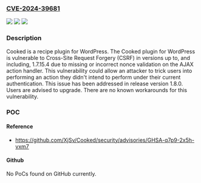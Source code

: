 ### [CVE-2024-39681](https://cve.mitre.org/cgi-bin/cvename.cgi?name=CVE-2024-39681)
![](https://img.shields.io/static/v1?label=Product&message=Cooked&color=blue)
![](https://img.shields.io/static/v1?label=Version&message=%3D%20%3C%201.8.0%20&color=brighgreen)
![](https://img.shields.io/static/v1?label=Vulnerability&message=CWE-352%3A%20Cross-Site%20Request%20Forgery%20(CSRF)&color=brighgreen)

### Description

Cooked is a recipe plugin for WordPress. The Cooked plugin for WordPress is vulnerable to Cross-Site Request Forgery (CSRF) in versions up to, and including, 1.7.15.4 due to missing or incorrect nonce validation on the AJAX action handler. This vulnerability could allow an attacker to trick users into performing an action they didn't intend to perform under their current authentication. This issue has been addressed in release version 1.8.0. Users are advised to upgrade. There are no known workarounds for this vulnerability.

### POC

#### Reference
- https://github.com/XjSv/Cooked/security/advisories/GHSA-q7p9-2x5h-vxm7

#### Github
No PoCs found on GitHub currently.

